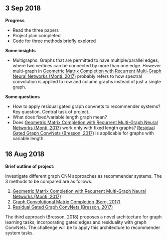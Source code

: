 ## 3 Sep 2018
**Progress**
* Read the three papers
* Project plan completed
* Code for three methods briefly explored

**Some insights**
* Multigraphs: Graphs that are permitted to have multiple/parallel edges; where two vertices can be connected by more than one edge. However multi-graph in [Geometric Matrix Completion with Recurrent Multi-Graph Neural Networks (Monti, 2017)](https://arxiv.org/abs/1704.06803) probably refers to how spectral convolution is applied to row and column graphs instead of just a single graph.

**Some questions**
* How to apply residual gated graph convnets to recommender systems? Key question. Central task of project.
* What does fixed/variable length graph mean?
* Does [Geometric Matrix Completion with Recurrent Multi-Graph Neural Networks (Monti, 2017)](https://arxiv.org/abs/1704.06803) work only with fixed length graphs? [Residual Gated Graph ConvNets (Bresson, 2017)](https://arxiv.org/abs/1711.07553) is applicable for graphs with variable length.


## 16 Aug 2018
**Brief outline of project:**

Investigate different graph CNN approaches as recommender systems. The 3 methods to be compared are as follows.
1. [Geometric Matrix Completion with Recurrent Multi-Graph Neural Networks (Monti, 2017)](https://arxiv.org/abs/1704.06803)
1. [Graph Convolutional Matrix Completion (Berg, 2017)](https://arxiv.org/abs/1706.02263)
1. [Residual Gated Graph ConvNets (Bresson, 2017)](https://arxiv.org/abs/1711.07553)

The third approach (Bresson, 2018) proposes a novel architecture for graph learning tasks, incorporating gated edges and residuality with graph ConvNets. The challenge will be to apply this architecture to recommender system tasks.
